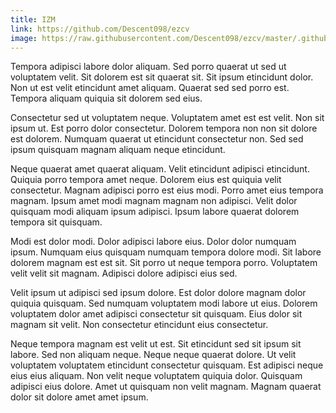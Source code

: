 ```yaml
---
title: IZM
link: https://github.com/Descent098/ezcv
image: https://raw.githubusercontent.com/Descent098/ezcv/master/.github/logo.png
---
```


Tempora adipisci labore dolor aliquam. Sed porro quaerat ut sed ut voluptatem velit. Sit dolorem est sit quaerat sit. Sit ipsum etincidunt dolor. Non ut est velit etincidunt amet aliquam. Quaerat sed sed porro est. Tempora aliquam quiquia sit dolorem sed eius.

Consectetur sed ut voluptatem neque. Voluptatem amet est est velit. Non sit ipsum ut. Est porro dolor consectetur. Dolorem tempora non non sit dolore est dolorem. Numquam quaerat ut etincidunt consectetur non. Sed sed ipsum quisquam magnam aliquam neque etincidunt.

Neque quaerat amet quaerat aliquam. Velit etincidunt adipisci etincidunt. Quiquia porro tempora amet neque. Dolorem eius est quiquia velit consectetur. Magnam adipisci porro est eius modi. Porro amet eius tempora magnam. Ipsum amet modi magnam magnam non adipisci. Velit dolor quisquam modi aliquam ipsum adipisci. Ipsum labore quaerat dolorem tempora sit quisquam.

Modi est dolor modi. Dolor adipisci labore eius. Dolor dolor numquam ipsum. Numquam eius quisquam numquam tempora dolore modi. Sit labore dolorem magnam est est sit. Sit porro ut neque tempora porro. Voluptatem velit velit sit magnam. Adipisci dolore adipisci eius sed.

Velit ipsum ut adipisci sed ipsum dolore. Est dolor dolore magnam dolor quiquia quisquam. Sed numquam voluptatem modi labore ut eius. Dolorem voluptatem dolor amet adipisci consectetur sit quisquam. Eius dolor sit magnam sit velit. Non consectetur etincidunt eius consectetur.

Neque tempora magnam est velit ut est. Sit etincidunt sed sit ipsum sit labore. Sed non aliquam neque. Neque neque quaerat dolore. Ut velit voluptatem voluptatem etincidunt consectetur quisquam. Est adipisci neque eius eius aliquam. Non velit neque voluptatem quiquia dolor. Quisquam adipisci eius dolore. Amet ut quisquam non velit magnam. Magnam quaerat dolor sit dolore amet amet ipsum.
    